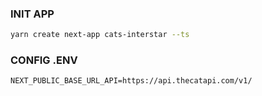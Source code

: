 ### INIT APP
```BASH
yarn create next-app cats-interstar --ts
```

### CONFIG .ENV
```
NEXT_PUBLIC_BASE_URL_API=https://api.thecatapi.com/v1/
```
